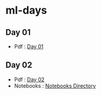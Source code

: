# ml-days

## Day 01
* Pdf : [Day 01](https://github.com/a7madmostafa/ml-days/blob/main/Day%201/Day01.pdf)

## Day 02
* Pdf : [Day 02](https://github.com/a7madmostafa/ml-days/blob/main/Day%202/Day02.pdf)
* Notebooks : [Notebooks Directory](https://github.com/a7madmostafa/ml-days/tree/main/Day%202/Notebooks)